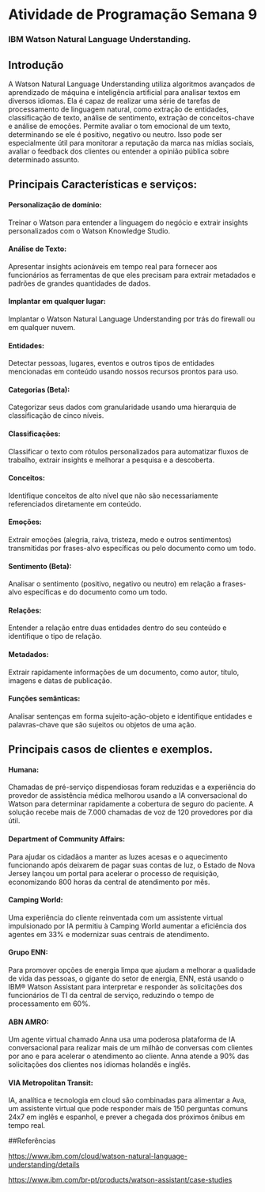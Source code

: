 # Atividade de Programação Semana 9

### IBM Watson Natural Language Understanding.

## Introdução
A Watson Natural Language Understanding utiliza algoritmos avançados de aprendizado de máquina e inteligência artificial para analisar textos em diversos idiomas. Ela é capaz de realizar uma série de tarefas de processamento de linguagem natural, como extração de entidades, classificação de texto, análise de sentimento, extração de conceitos-chave e análise de emoções. Permite avaliar o tom emocional de um texto, determinando se ele é positivo, negativo ou neutro. Isso pode ser especialmente útil para monitorar a reputação da marca nas mídias sociais, avaliar o feedback dos clientes ou entender a opinião pública sobre determinado assunto.


## Principais Características e serviços:

#### Personalização de domínio: 
Treinar o Watson para entender a linguagem do negócio e extrair insights personalizados com o Watson Knowledge Studio.

#### Análise de Texto:
Apresentar insights acionáveis em tempo real para fornecer aos funcionários as ferramentas de que eles precisam para extrair metadados e padrões de grandes quantidades de dados.

#### Implantar em qualquer lugar: 
Implantar o Watson Natural Language Understanding por trás do firewall ou em qualquer nuvem.

#### Entidades:
Detectar pessoas, lugares, eventos e outros tipos de entidades mencionadas em conteúdo usando nossos recursos prontos para uso.

#### Categorias (Beta):
Categorizar seus dados com granularidade usando uma hierarquia de classificação de cinco níveis.

#### Classificações:
Classificar o texto com rótulos personalizados para automatizar fluxos de trabalho, extrair insights e melhorar a pesquisa e a descoberta.

#### Conceitos:
Identifique conceitos de alto nível que não são necessariamente referenciados diretamente em conteúdo.

#### Emoções:
Extrair emoções (alegria, raiva, tristeza, medo e outros sentimentos) transmitidas por frases-alvo específicas ou pelo documento como um todo.

#### Sentimento (Beta):
Analisar o sentimento (positivo, negativo ou neutro) em relação a frases-alvo específicas e do documento como um todo.

#### Relações:
Entender a relação entre duas entidades dentro do seu conteúdo e identifique o tipo de relação.

#### Metadados:
Extrair rapidamente informações de um documento, como autor, título, imagens e datas de publicação.

#### Funções semânticas:
Analisar sentenças em forma sujeito-ação-objeto e identifique entidades e palavras-chave que são sujeitos ou objetos de uma ação.

## Principais casos de clientes e exemplos. 

#### Humana:
Chamadas de pré-serviço dispendiosas foram reduzidas e a experiência do provedor de assistência médica melhorou usando a IA conversacional do Watson para determinar rapidamente a cobertura de seguro do paciente. A solução recebe mais de 7.000 chamadas de voz de 120 provedores por dia útil.

#### Department of Community Affairs: 
Para ajudar os cidadãos a manter as luzes acesas e o aquecimento funcionando após deixarem de pagar suas contas de luz, o Estado de Nova Jersey lançou um portal para acelerar o processo de requisição, economizando 800 horas da central de atendimento por mês.

#### Camping World:
Uma experiência do cliente reinventada com um assistente virtual impulsionado por IA permitiu à Camping World aumentar a eficiência dos agentes em 33% e modernizar suas centrais de atendimento.

#### Grupo ENN:
Para promover opções de energia limpa que ajudam a melhorar a qualidade de vida das pessoas, o gigante do setor de energia, ENN, está usando o IBM® Watson Assistant para interpretar e responder às solicitações dos funcionários de TI da central de serviço, reduzindo o tempo de processamento em 60%.

#### ABN AMRO:
Um agente virtual chamado Anna usa uma poderosa plataforma de IA conversacional para realizar mais de um milhão de conversas com clientes por ano e para acelerar o atendimento ao cliente. Anna atende a 90% das solicitações dos clientes nos idiomas holandês e inglês.

#### VIA Metropolitan Transit:
IA, analítica e tecnologia em cloud são combinadas para alimentar a Ava, um assistente virtual que pode responder mais de 150 perguntas comuns 24x7 em inglês e espanhol, e prever a chegada dos próximos ônibus em tempo real.





##Referências


 https://www.ibm.com/cloud/watson-natural-language-understanding/details

 
 https://www.ibm.com/br-pt/products/watson-assistant/case-studies
